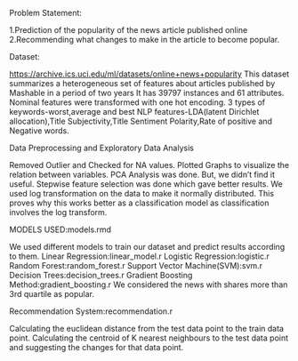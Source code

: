 Problem Statement:

1.Prediction of the popularity of the news article published online
2.Recommending what changes to make in the article to become popular.

Dataset:

https://archive.ics.uci.edu/ml/datasets/online+news+popularity
This dataset summarizes a heterogeneous set of features about articles published by Mashable in a period of two years
It has 39797 instances and 61 attributes.
Nominal features were transformed with one hot encoding.
3 types of keywords-worst,average and best
NLP features-LDA(latent Dirichlet allocation),Title Subjectivity,Title Sentiment Polarity,Rate of positive and Negative words.

Data Preprocessing and Exploratory Data Analysis

Removed Outlier and Checked for NA values.
Plotted Graphs to visualize the relation between variables.
PCA Analysis was done. But, we didn’t find it useful.
Stepwise feature selection was done which gave better results.
We used log transformation on the data to make it normally distributed.
This proves why this works better as a classification model as classification involves the log transform.

MODELS USED:models.rmd

We used different models to train our dataset and predict results according to them. 
Linear Regression:linear_model.r
Logistic Regression:logistic.r
Random Forest:random_forest.r
Support Vector Machine(SVM):svm.r
Decision Trees:decision_trees.r
Gradient Boosting Method:gradient_boosting.r
We considered the news with shares more than 3rd quartile as popular.


Recommendation System:recommendation.r

Calculating the euclidean distance from the test data point to the train data point.
Calculating the centroid of K nearest neighbours to the test data point and suggesting the changes for that data point.






